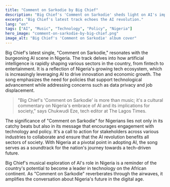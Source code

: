 ```yaml
---
title: "Comment on Sarkodie by Big Chief"
description: "Big Chief's 'Comment on Sarkodie' sheds light on AI's impact in Nigeria."
excerpt: "Big Chief's latest track echoes the AI revolution."
lang: "en"
tags: ["AI", "Music", "Technology", "Policy", "Nigeria"]
hero_image: "comment-on-sarkodie-by-big-chief.png"
image_alt: "Big Chief's 'Comment on Sarkodie' album cover"
---
```


Big Chief's latest single, "Comment on Sarkodie," resonates with the burgeoning AI scene in Nigeria. The track delves into how artificial intelligence is rapidly shaping various sectors in the country, from fintech to entertainment. It is a reflection of Nigeria's growing tech ecosystem, which is increasingly leveraging AI to drive innovation and economic growth. The song emphasizes the need for policies that support technological advancement while addressing concerns such as data privacy and job displacement.

> "Big Chief's 'Comment on Sarkodie' is more than music; it's a cultural commentary on Nigeria's embrace of AI and its implications for society," says Chukwudi Eze, tech editor at The Lagos Times. 

The significance of "Comment on Sarkodie" for Nigerians lies not only in its catchy beats but also in its message that encourages engagement with technology and policy. It's a call to action for stakeholders across various industries to collaborate and ensure that the AI revolution benefits all sectors of society. With Nigeria at a pivotal point in adopting AI, the song serves as a soundtrack for the nation's journey towards a tech-driven future.

Big Chief's musical exploration of AI's role in Nigeria is a reminder of the country's potential to become a leader in technology on the African continent. As "Comment on Sarkodie" reverberates through the airwaves, it amplifies the conversation about Nigeria's future in the digital age.